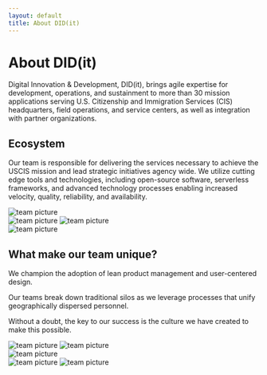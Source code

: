 ```yaml
---
layout: default
title: About DID(it)
---
```

<div class="container mt-5">
  <!-- hero -->
  <div class="jumbotron custom-primary-base mb-5">
    <div class="media">
      <div class="media-body">
        <h1>About DID(it)</h1>
        <p class="lead readability">Digital Innovation & Development, DID(it), brings agile expertise for development, operations, and sustainment to more than 30 mission applications serving U.S. Citizenship and Immigration Services (CIS) headquarters, field operations, and service centers, as well as integration with partner organizations.</p>
      </div>
    </div>
  </div>
  <!-- /.hero -->

  <!-- .paragraphs -->
  <section class="mb-5">
    <h2 class="mb-4">Ecosystem</h2>
    <p class="readability">Our team is responsible for delivering the services necessary to achieve the USCIS mission and lead strategic initiatives agency wide. We utilize cutting edge tools and technologies, including open-source software, serverless frameworks, and advanced technology processes enabling increased velocity, quality, reliability, and availability.</p>
  </section>
  <!-- /.paragraphs -->

  <!-- .collage -->
  <section class="mb-5">
    <div class="container">
      <div class="row no-gutters">
        <div class="col-sm">
          <img class="img-fluid" src="{{ site.baseurl }}/assets/img/didit_team_00_min.jpg" alt="team picture">
        </div>
        <div class="col-sm">
          <img class="img-fluid" src="{{ site.baseurl }}/assets/img/didit_team_01_min.jpg" alt="team picture">
          <img class="img-fluid" src="{{ site.baseurl }}/assets/img/didit_team_07_min.jpg" alt="team picture">
        </div>
        <div class="col-sm">
          <img class="img-fluid" src="{{ site.baseurl }}/assets/img/didit_team_14_min.jpg" alt="team picture">
        </div>
      </div>
    </div>
  </section>
  <!-- /.collage -->

  <!-- .paragraphs -->
  <section class="mb-5">
    <h2 class="mb-4">What make our team unique?</h2>
    <p class="readability">We champion the adoption of lean product management and user-centered design.</p>
    <p class="readability">Our teams break down traditional silos as we leverage processes that unify geographically dispersed personnel.</p>
    <p class="readability">Without a doubt, the key to our success is the culture we have created to make this possible.</p>
  </section>
  <!-- /.paragraphs -->

  <!-- .collage -->
  <section class="mb-5">
    <div class="container">
      <div class="row no-gutters">
        <div class="col-sm">
          <img class="img-fluid" src="{{ site.baseurl }}/assets/img/didit_team_02_min.jpg" alt="team picture">
          <img class="img-fluid" src="{{ site.baseurl }}/assets/img/didit_team_08_min.jpg" alt="team picture">
        </div>
            <div class="col-sm">
          <img class="img-fluid" src="{{ site.baseurl }}/assets/img/didit_team_12_min.jpg" alt="team picture">
            </div>
        <div class="col-sm">
          <img class="img-fluid" src="{{ site.baseurl }}/assets/img/didit_team_15_min.jpg" alt="team picture">
          <img class="img-fluid" src="{{ site.baseurl }}/assets/img/didit_team_13_min.jpg" alt="team picture">
        </div>
      </div>
    </div>
  </section>
  <!-- /.collage -->
